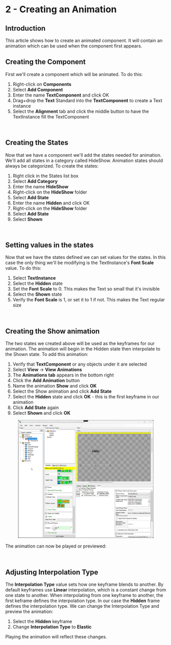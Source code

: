 # 2 - Creating an Animation

## Introduction

This article shows how to create an animated component. It will contain an animation which can be used when the component first appears.

## Creating the Component

First we'll create a component which will be animated. To do this:

1. Right-click on **Components**
2. Select **Add Component**
3. Enter the name **TextComponent** and click OK
4. Drag+drop the **Text** Standard into the **TextComponent** to create a Text instance
5. Select the **Alignment** tab and click the middle button to have the TextInstance fill the TextComponent

<figure><img src="../../../.gitbook/assets/06_11 33 32.gif" alt=""><figcaption></figcaption></figure>

## Creating the States

Now that we have a component we'll add the states needed for animation. We'll add all states in a category called HideShow. Animation states should always be categorized. To create the states:

1. Right click in the States list box
2. Select **Add Category**
3. Enter the name **HideShow**
4. Right-click on the **HideShow** folder
5. Select **Add State**
6. Enter the name **Hidden** and click OK
7. Right-click on the **HideShow** folder
8. Select **Add State**
9. Select **Shown**

<figure><img src="../../../.gitbook/assets/06_11 36 47.gif" alt=""><figcaption></figcaption></figure>

## Setting values in the states

Now that we have the states defined we can set values for the states. In this case the only thing we'll be modifying is the TextInstance's **Font Scale** value. To do this:

1. Select **TextInstance**
2. Select the **Hidden** state
3. Set the **Font Scale** to 0. This makes the Text so small that it's invisible
4. Select the **Shown** state
5. Verify the **Font Scale** is 1, or set it to 1 if not. This makes the Text regular size

<figure><img src="../../../.gitbook/assets/06_11 38 57.gif" alt=""><figcaption></figcaption></figure>

## Creating the Show animation

The two states we created above will be used as the keyframes for our animation. The animation will begin in the Hidden state then interpolate to the Shown state. To add this animation:

1. Verify that **TextComponent** or any objects under it are selected
2. Select **View** -> **View Animations**
3. The **Animations tab** appears in the bottom right
4. Click the **Add Animation** button
5. Name the animation **Show** and click **OK**
6. Select the Show animation and click **Add State**
7. Select the **Hidden** state and click **OK** - this is the first keyframe in our animation
8. Click **Add State** again
9. Select **Shown** and click **OK**

<figure><img src="../../../.gitbook/assets/animation_tutorial_hide_show.gif" alt=""><figcaption></figcaption></figure>

The animation can now be played or previewed:

<figure><img src="../../../.gitbook/assets/06_11 42 21.gif" alt=""><figcaption></figcaption></figure>

## Adjusting Interpolation Type

The **Interpolation Type** value sets how one keyframe blends to another. By default keyframes use **Linear** interpolation, which is a constant change from one state to another. When interpolating from one keyframe to another, the first keframe defines the interpolation type. In our case the **Hidden** frame defines the interpolation type. We can change the Interpolation Type and preview the animation:

1. Select the **Hidden** keyframe
2. Change **Interpolation Type** to **Elastic**

Playing the animation will reflect these changes.

<figure><img src="../../../.gitbook/assets/06_11 44 11.gif" alt=""><figcaption></figcaption></figure>

